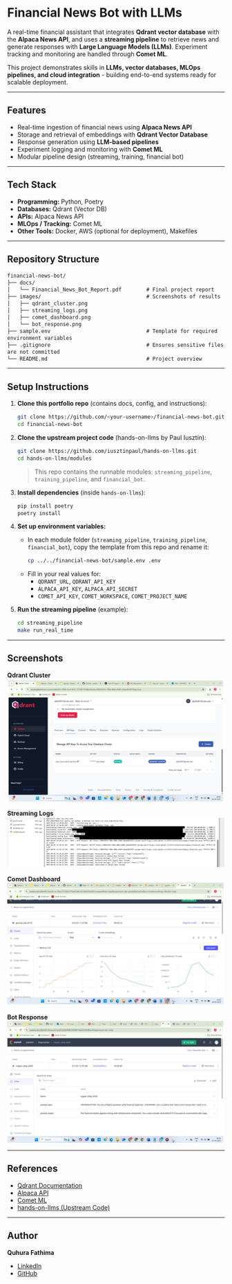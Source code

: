 # Financial News Bot with LLMs

A real-time financial assistant that integrates **Qdrant vector database** with the **Alpaca News API**, and uses a **streaming pipeline** to retrieve news and generate responses with **Large Language Models (LLMs)**. Experiment tracking and monitoring are handled through **Comet ML**.  

This project demonstrates skills in **LLMs, vector databases, MLOps pipelines, and cloud integration** - building end-to-end systems ready for scalable deployment.

---

##  Features
- Real-time ingestion of financial news using **Alpaca News API**
- Storage and retrieval of embeddings with **Qdrant Vector Database**
- Response generation using **LLM-based pipelines**
- Experiment logging and monitoring with **Comet ML**
- Modular pipeline design (streaming, training, financial bot)

---

##  Tech Stack
- **Programming:** Python, Poetry  
- **Databases:** Qdrant (Vector DB)  
- **APIs:** Alpaca News API  
- **MLOps / Tracking:** Comet ML  
- **Other Tools:** Docker, AWS (optional for deployment), Makefiles  

---

##  Repository Structure
```
financial-news-bot/
├── docs/
│   └── Financial_News_Bot_Report.pdf        # Final project report
├── images/                                  # Screenshots of results
│   ├── qdrant_cluster.png
│   ├── streaming_logs.png
│   ├── comet_dashboard.png
│   └── bot_response.png
├── sample.env                               # Template for required environment variables
├── .gitignore                               # Ensures sensitive files are not committed
└── README.md                                # Project overview
```

---

##  Setup Instructions

1. **Clone this portfolio repo** (contains docs, config, and instructions):  
   ```bash
   git clone https://github.com/<your-username>/financial-news-bot.git
   cd financial-news-bot
   ```

2. **Clone the upstream project code** (hands-on-llms by Paul Iusztin):  
   ```bash
   git clone https://github.com/iusztinpaul/hands-on-llms.git
   cd hands-on-llms/modules
   ```
   > This repo contains the runnable modules: `streaming_pipeline`, `training_pipeline`, and `financial_bot`.

3. **Install dependencies** (inside `hands-on-llms`):  
   ```bash
   pip install poetry
   poetry install
   ```

4. **Set up environment variables:**  
   - In each module folder (`streaming_pipeline`, `training_pipeline`, `financial_bot`), copy the template from this repo and rename it:  
     ```bash
     cp ../../financial-news-bot/sample.env .env
     ```  
   - Fill in your real values for:  
     - `QDRANT_URL`, `QDRANT_API_KEY`  
     - `ALPACA_API_KEY`, `ALPACA_API_SECRET`  
     - `COMET_API_KEY`, `COMET_WORKSPACE`, `COMET_PROJECT_NAME`

5. **Run the streaming pipeline** (example):  
   ```bash
   cd streaming_pipeline
   make run_real_time
   ```

---

##  Screenshots

**Qdrant Cluster**  
![Qdrant Cluster](images/qdrant_cluster.png)

**Streaming Logs**  
![Streaming Logs](images/streaming_logs.png)

**Comet Dashboard**  
![Comet Dashboard](images/comet_dashboard.png)

**Bot Response**  
![Bot Response](images/bot_response.png)

---

##  References
- [Qdrant Documentation](https://qdrant.tech/documentation/)  
- [Alpaca API](https://alpaca.markets/)  
- [Comet ML](https://www.comet.com/site/)  
- [hands-on-llms (Upstream Code)](https://github.com/iusztinpaul/hands-on-llms)  

---

##  Author
**Quhura Fathima**  
- [LinkedIn](https://www.linkedin.com/in/quhurafathima/)  
- [GitHub](https://github.com/qfath001)  
